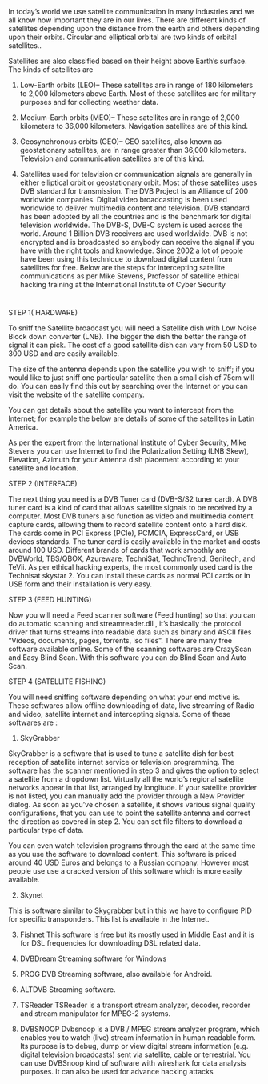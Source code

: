In today’s world we use satellite communication in many industries and we all know how important they are in our lives. There are different kinds of satellites depending upon the distance from the earth and others depending upon their orbits. Circular and elliptical orbital are two kinds of orbital satellites..

Satellites are also classified based on their height above Earth’s surface. The kinds of satellites are
1. Low-Earth orbits (LEO)– These satellites are in range of 180 kilometers to 2,000 kilometers above Earth. Most of these satellites are for military purposes and for collecting weather data.
2. Medium-Earth orbits (MEO)– These satellites are in range of 2,000 kilometers to 36,000 kilometers. Navigation satellites are of this kind.
3. Geosynchronous orbits (GEO)– GEO satellites, also known as geostationary satellites, are in range greater than 36,000 kilometers. Television and communication satellites are of this kind.

4. Satellites used for television or communication signals are generally in either elliptical orbit or geostationary orbit. Most of these satellites uses DVB standard for transmission.
The DVB Project is an Alliance of 200 worldwide companies. Digital video broadcasting is been used worldwide to deliver multimedia content and television. DVB standard has been adopted by all the countries and is the benchmark for digital television worldwide. The DVB-S, DVB-C system is used across the world. Around 1 Billion DVB receivers are used worldwide. DVB is not encrypted and is broadcasted so anybody can receive the signal if you have with the right tools and knowledge. Since 2002 a lot of people have been using this technique to download digital content from satellites for free. Below are the steps for intercepting satellite communications as per Mike Stevens, Professor of satellite ethical hacking training at the International Institute of Cyber Security

# 

STEP 1( HARDWARE)

To sniff the Satellite broadcast you will need a Satellite dish with Low Noise Block down converter (LNB). The bigger the dish the better the range of signal it can pick. The cost of a good satellite dish can vary from 50 USD to 300 USD and are easily available.

The size of the antenna depends upon the satellite you wish to sniff; if you would like to just sniff one particular satellite then a small dish of 75cm will do. You can easily find this out by searching over the Internet or you can visit the website of the satellite company.

You can get details about the satellite you want to intercept from the Internet; for example the below are details of some of the satellites in Latin America.

As per the expert from the International Institute of Cyber Security, Mike Stevens you can use Internet to find the Polarization Setting (LNB Skew), Elevation, Azimuth for your Antenna dish placement according to your satellite and location.

STEP 2 (INTERFACE)

The next thing you need is a DVB Tuner card (DVB-S/S2 tuner card). A DVB tuner card is a kind of card that allows satellite signals to be received by a computer. Most DVB tuners also function as video and multimedia content capture cards, allowing them to record satellite content onto a hard disk. The cards come in PCI Express (PCIe), PCMCIA, ExpressCard, or USB devices standards. The tuner card is easily available in the market and costs around 100 USD. Different brands of cards that work smoothly are DVBWorld, TBS/QBOX, Azureware, TechniSat, TechnoTrend, Genitech, and TeVii. As per ethical hacking experts, the most commonly used card is the Technisat skystar 2. You can install these cards as normal PCI cards or in USB form and their installation is very easy.

STEP 3 (FEED HUNTING)

Now you will need a Feed scanner software (Feed hunting) so that you can do automatic scanning and streamreader.dll , it’s basically the protocol driver that turns streams into readable data such as binary and ASCII files “Videos, documents, pages, torrents, iso files”. There are many free software available online. Some of the scanning softwares are CrazyScan and Easy Blind Scan. With this software you can do Blind Scan and Auto Scan.

STEP 4 (SATELLITE FISHING)

You will need sniffing software depending on what your end motive is. These softwares allow offline downloading of data, live streaming of Radio and video, satellite internet and intercepting signals. Some of these softwares are :

1. SkyGrabber

SkyGrabber is a software that is used to tune a satellite dish for best reception of satellite internet service or television programming. The software has the scanner mentioned in step 3 and gives the option to select a satellite from a dropdown list. Virtually all the world’s regional satellite networks appear in that list, arranged by longitude. If your satellite provider is not listed, you can manually add the provider through a New Provider dialog. As soon as you’ve chosen a satellite, it shows various signal quality configurations, that you can use to point the satellite antenna and correct the direction as covered in step 2. You can set file filters to download a particular type of data.

You can even watch television programs through the card at the same time as you use the software to download content. This software is priced around 40 USD Euros and belongs to a Russian company. However most people use use a cracked version of this software which is more easily available.

2. Skynet

This is software similar to Skygrabber but in this we have to configure PID for specific transponders. This list is available in the Internet.

3. Fishnet
This software is free but its mostly used in Middle East and it is for DSL frequencies for downloading DSL related data.

4. DVBDream
Streaming software for Windows

5. PROG DVB
Streaming software, also available for Android.

6. ALTDVB
Streaming software.

7. TSReader
TSReader is a transport stream analyzer, decoder, recorder and stream manipulator for MPEG-2 systems.

8. DVBSNOOP
Dvbsnoop is a DVB / MPEG stream analyzer program, which enables you to watch (live) stream information in human readable form. Its purpose is to debug, dump or view digital stream information (e.g. digital television broadcasts) sent via satellite, cable or terrestrial. You can use DVBSnoop kind of software with wireshark for data analysis purposes. It can also be used for advance hacking attacks
